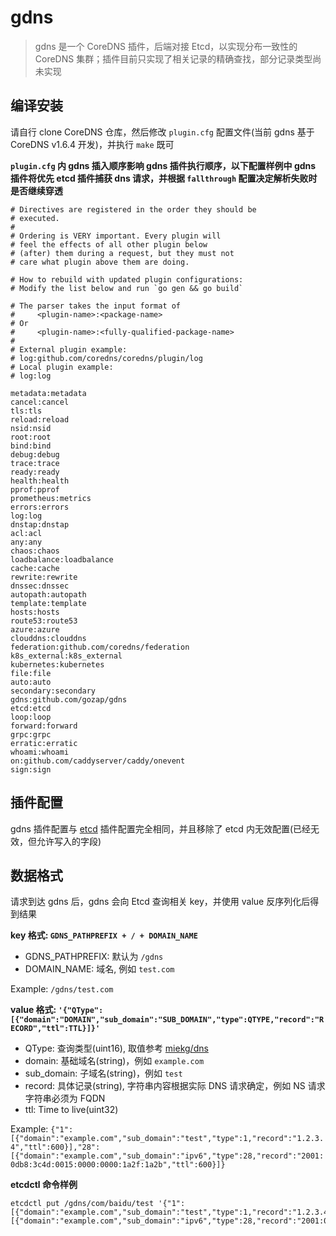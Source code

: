 # gdns

> gdns 是一个 CoreDNS 插件，后端对接 Etcd，以实现分布一致性的 CoreDNS 集群；插件目前只实现了相关记录的精确查找，部分记录类型尚未实现

## 编译安装

请自行 clone CoreDNS 仓库，然后修改 `plugin.cfg` 配置文件(当前 gdns 基于 CoreDNS v1.6.4 开发)，并执行 `make` 既可

**`plugin.cfg` 内 gdns 插入顺序影响 gdns 插件执行顺序，以下配置样例中 gdns 插件将优先 etcd 插件捕获 dns 请求，并根据 `fallthrough` 配置决定解析失败时是否继续穿透**

```shell script
# Directives are registered in the order they should be
# executed.
#
# Ordering is VERY important. Every plugin will
# feel the effects of all other plugin below
# (after) them during a request, but they must not
# care what plugin above them are doing.

# How to rebuild with updated plugin configurations:
# Modify the list below and run `go gen && go build`

# The parser takes the input format of
#     <plugin-name>:<package-name>
# Or
#     <plugin-name>:<fully-qualified-package-name>
#
# External plugin example:
# log:github.com/coredns/coredns/plugin/log
# Local plugin example:
# log:log

metadata:metadata
cancel:cancel
tls:tls
reload:reload
nsid:nsid
root:root
bind:bind
debug:debug
trace:trace
ready:ready
health:health
pprof:pprof
prometheus:metrics
errors:errors
log:log
dnstap:dnstap
acl:acl
any:any
chaos:chaos
loadbalance:loadbalance
cache:cache
rewrite:rewrite
dnssec:dnssec
autopath:autopath
template:template
hosts:hosts
route53:route53
azure:azure
clouddns:clouddns
federation:github.com/coredns/federation
k8s_external:k8s_external
kubernetes:kubernetes
file:file
auto:auto
secondary:secondary
gdns:github.com/gozap/gdns
etcd:etcd
loop:loop
forward:forward
grpc:grpc
erratic:erratic
whoami:whoami
on:github.com/caddyserver/caddy/onevent
sign:sign
```

## 插件配置

gdns 插件配置与 [etcd](https://coredns.io/plugins/etcd/) 插件配置完全相同，并且移除了 etcd 内无效配置(已经无效，但允许写入的字段)

## 数据格式

请求到达 gdns 后，gdns 会向 Etcd 查询相关 key，并使用 value 反序列化后得到结果

**key 格式: `GDNS_PATHPREFIX + / + DOMAIN_NAME`**

- GDNS_PATHPREFIX: 默认为 `/gdns`
- DOMAIN_NAME: 域名, 例如 `test.com`

Example: `/gdns/test.com`

**value 格式: `'{"QType":[{"domain":"DOMAIN","sub_domain":"SUB_DOMAIN","type":QTYPE,"record":"RECORD","ttl":TTL}]}'`**

- QType: 查询类型(uint16), 取值参考 [miekg/dns](https://github.com/miekg/dns/blob/40eab7a196d1397aa407c5c9b726fc48b1a9e9e8/types.go#L26)
- domain: 基础域名(string)，例如 `example.com`
- sub_domain: 子域名(string)，例如 `test`
- record: 具体记录(string), 字符串内容根据实际 DNS 请求确定，例如 NS 请求字符串必须为 FQDN
- ttl: Time to live(uint32)

Example: `{"1":[{"domain":"example.com","sub_domain":"test","type":1,"record":"1.2.3.4","ttl":600}],"28":[{"domain":"example.com","sub_domain":"ipv6","type":28,"record":"2001:0db8:3c4d:0015:0000:0000:1a2f:1a2b","ttl":600}]}`

**etcdctl 命令样例**

```shell script
etcdctl put /gdns/com/baidu/test '{"1":[{"domain":"example.com","sub_domain":"test","type":1,"record":"1.2.3.4","ttl":600}],"28":[{"domain":"example.com","sub_domain":"ipv6","type":28,"record":"2001:0db8:3c4d:0015:0000:0000:1a2f:1a2b","ttl":600}]}'
```